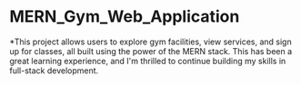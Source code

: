 # MERN_Gym_Web_Application
*This project allows users to explore gym facilities, view services, and sign up for classes, all built using the power of the MERN stack. This has been a great learning experience, and I'm thrilled to continue building my skills in full-stack development.
